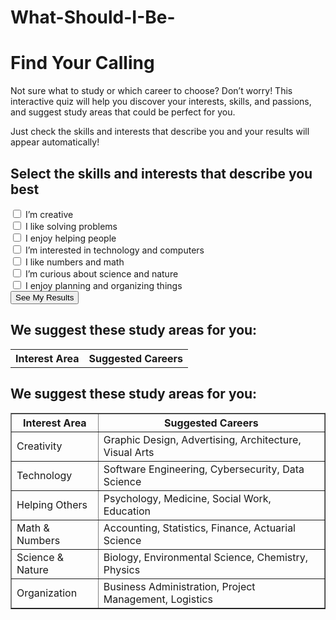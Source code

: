 # What-Should-I-Be-
<!DOCTYPE html>
<html lang="en">
<head>
  <h1>Find Your Calling</h1>
  <p>
    Not sure what to study or which career to choose? Don’t worry!  
    This interactive quiz will help you discover your interests, skills, and passions,  
    and suggest study areas that could be perfect for you.
  </p>
  <p>
    Just check the skills and interests that describe you and your results will appear automatically!
  </p>
  <h2>Select the skills and interests that describe you best</h2>

<form id="career-form">
  <label><input type="checkbox" name="skills" value="creativity"> I’m creative</label><br>
  <label><input type="checkbox" name="skills" value="problem-solving"> I like solving problems</label><br>
  <label><input type="checkbox" name="skills" value="helping"> I enjoy helping people</label><br>
  <label><input type="checkbox" name="skills" value="technology"> I’m interested in technology and computers</label><br>
  <label><input type="checkbox" name="skills" value="numbers"> I like numbers and math</label><br>
  <label><input type="checkbox" name="skills" value="science"> I’m curious about science and nature</label><br>
  <label><input type="checkbox" name="skills" value="organization"> I enjoy planning and organizing things</label><br>
  <button type="submit">See My Results</button>
</form>
  
 

 <!-- Resultados -->
  <div id="results" class="hidden">
    <h2>We suggest these study areas for you:</h2>
    <table id="results-table">
      <tr>
        <th>Interest Area</th>
        <th>Suggested Careers</th>
      </tr>
    </table>
  </div>
  <h2>We suggest these study areas for you:</h2>
<table border="1">
  <tr>
    <th>Interest Area</th>
    <th>Suggested Careers</th>
  </tr>
  <tr>
    <td>Creativity</td>
    <td>Graphic Design, Advertising, Architecture, Visual Arts</td>
  </tr>
  <tr>
    <td>Technology</td>
    <td>Software Engineering, Cybersecurity, Data Science</td>
  </tr>
  <tr>
    <td>Helping Others</td>
    <td>Psychology, Medicine, Social Work, Education</td>
  </tr>
  <tr>
    <td>Math & Numbers</td>
    <td>Accounting, Statistics, Finance, Actuarial Science</td>
  </tr>
  <tr>
    <td>Science & Nature</td>
    <td>Biology, Environmental Science, Chemistry, Physics</td>
  </tr>
  <tr>
    <td>Organization</td>
    <td>Business Administration, Project Management, Logistics</td>
  </tr>
</table>
</body>
</html>
